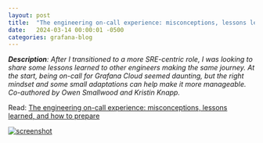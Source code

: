 ```yaml
---
layout: post
title:  "The engineering on-call experience: misconceptions, lessons learned, and how to prepare (GrafanaBlog)"
date:   2024-03-14 00:00:01 -0500
categories: grafana-blog
---
```


***Description**: After I transitioned to a more SRE-centric role, I was looking to share some lessons learned to other engineers making the same journey. At the start, being on-call for Grafana Cloud seemed daunting, but the right mindset and some small adaptations can help make it more manageable. Co-authored by Owen Smallwood and Kristin Knapp.*



Read: [The engineering on-call experience: misconceptions, lessons learned, and how to prepare](https://grafana.com/blog/2024/03/14/the-engineering-on-call-experience-misconceptions-lessons-learned-and-how-to-prepare/)

[![screenshot](https://grafana.com/media/blog/on-call-engineering-experience/oncall-experience-meta-image.png)](https://grafana.com/blog/2024/03/14/the-engineering-on-call-experience-misconceptions-lessons-learned-and-how-to-prepare/)
